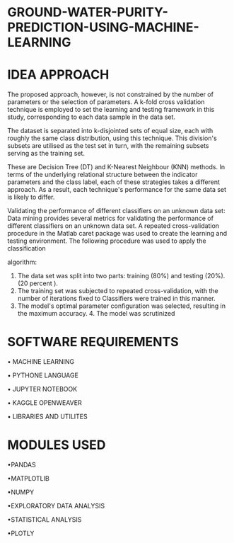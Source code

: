 # GROUND-WATER-PURITY-PREDICTION-USING-MACHINE-LEARNING

# IDEA APPROACH
The proposed approach, however, is not constrained by the number of parameters or the selection of parameters. A k-fold cross validation technique is employed to set the learning and testing framework in this study, corresponding to each data sample in the data set. 

The dataset is separated into k-disjointed sets of equal size, each with roughly the same class distribution, using this technique. This division's subsets are utilised as the test set in turn, with the remaining subsets serving as the training set. 

These are Decision Tree (DT) and K-Nearest Neighbour (KNN) methods. In terms of the underlying relational structure between the indicator parameters and the class label, each of these strategies takes a different approach. As a result, each technique's performance for the same data set is likely to differ.

 Validating the performance of different classifiers on an unknown data set: Data mining provides several metrics for validating the performance of different classifiers on an unknown data set. 
A repeated cross-validation procedure in the Matlab caret package was used to create the learning and testing environment. The following procedure was used to apply the classification 

algorithm:
 1. The data set was split into two parts: training (80%) and testing (20%). (20 percent ). 
2. The training set was subjected to repeated cross-validation, with the number of iterations fixed to Classifiers were trained in this manner. 
3. The model's optimal parameter configuration was selected, resulting in the maximum accuracy. 4. The model was scrutinized

# SOFTWARE REQUIREMENTS

•  MACHINE LEARNING

•	PYTHONE LANGUAGE

•	JUPYTER NOTEBOOK

•	KAGGLE OPENWEAVER

•	LIBRARIES AND UTILITES

# MODULES USED

•PANDAS

•MATPLOTLIB

•NUMPY

•EXPLORATORY DATA ANALYSIS

•STATISTICAL ANALYSIS

•PLOTLY



